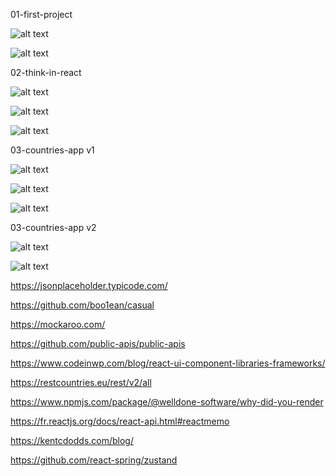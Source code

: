 01-first-project

![alt text](https://1.bp.blogspot.com/-6LnMtpgArro/XwN5h6ViVNI/AAAAAAAAAXY/3vCvzimZhM4QGbEkJ5xEsUJzSHmAqM87ACLcBGAsYHQ/s1600/Capture02.JPG)

![alt text](https://1.bp.blogspot.com/-v1T-f4VDT3c/XwN5h5-SSZI/AAAAAAAAAXU/v9yX9f2lcnwe5n2QWLONKrsvtSnLMOgrACLcBGAsYHQ/s1600/Capture01.JPG)

02-think-in-react

![alt text](https://1.bp.blogspot.com/-I6iU9o7YmRI/XwN_14bEq-I/AAAAAAAAAXo/_ggEiqzLyEs5a582x3nDJ5oLgqNMPe6gACLcBGAsYHQ/s1600/Capture01.JPG)

![alt text](https://1.bp.blogspot.com/-L21IydoX-yE/XwN_10o6c_I/AAAAAAAAAXs/6H-4UjJz-tcoxWh-fVlLk-a_TW0o66zjwCLcBGAsYHQ/s1600/Capture02.JPG)

![alt text](https://1.bp.blogspot.com/-F8D76Drk2Vg/XwN_16IQZnI/AAAAAAAAAXw/1XtvsnbgCWQ-Tp535A9_N7btAMTcOm1awCLcBGAsYHQ/s1600/Capture03.JPG)

03-countries-app v1

![alt text](https://1.bp.blogspot.com/-lKaiDJPAHig/XwSLnKXU6WI/AAAAAAAAAYQ/tXXkt5Yg6iUW6lFidkebB4YkEL8v5gV-gCLcBGAsYHQ/s1600/Capture03.JPG)

![alt text](https://1.bp.blogspot.com/-CIMdAwT1Zgk/XwSLnNEqCII/AAAAAAAAAYM/Z33yke9q3_QNBQN5DoQaJAzPNAicgxTCgCLcBGAsYHQ/s1600/Capture01.JPG)

![alt text](https://1.bp.blogspot.com/--HLPVQaEqW0/XwSLnLscZxI/AAAAAAAAAYI/0hHoPctNwk8J9qEX4cCqygG-2T_N-iV3QCLcBGAsYHQ/s1600/Capture02.JPG)

03-countries-app v2

![alt text](https://1.bp.blogspot.com/-bdkra7U7Wyg/XwTo-CFz1PI/AAAAAAAAAYo/VB4DM254fNcPEJX60z1sXrB89J4fbFvagCLcBGAsYHQ/s1600/Capture04.JPG)

![alt text](https://1.bp.blogspot.com/-tGyXiyJKE-k/XwTo-H5p_iI/AAAAAAAAAYk/YkCyNv8n410ZUKwmMRYpVtOkqCpE9LcGQCLcBGAsYHQ/s1600/Capture05.JPG)

https://jsonplaceholder.typicode.com/

https://github.com/boo1ean/casual

https://mockaroo.com/

https://github.com/public-apis/public-apis

https://www.codeinwp.com/blog/react-ui-component-libraries-frameworks/

https://restcountries.eu/rest/v2/all

https://www.npmjs.com/package/@welldone-software/why-did-you-render

https://fr.reactjs.org/docs/react-api.html#reactmemo

https://kentcdodds.com/blog/

https://github.com/react-spring/zustand
